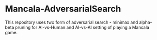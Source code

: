 # Mancala-AdversarialSearch
This repository uses two form of adversarial search - minimax and alpha-beta pruning for AI-vs-Human and AI-vs-AI setting of playing a Mancala game. 
